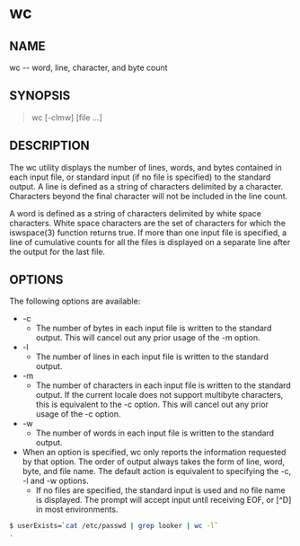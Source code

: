 # wc

## NAME

wc -- word, line, character, and byte count

## SYNOPSIS

> wc [-clmw] [file ...]

## DESCRIPTION

The wc utility displays the number of lines, words, and bytes contained in each input file, or standard input (if no file is specified) to the standard output.  A line is defined as a string of characters delimited by a <newline> character. Characters beyond the final <newline> character will not be included in the line count.

A word is defined as a string of characters delimited by white space characters.  White space characters are the set of characters for which the iswspace(3) function returns true.  If more than one input file is specified, a line of cumulative counts for all the files is displayed on a separate line after the output for the last file.

## OPTIONS

The following options are available:

* -c
  * The number of bytes in each input file is written to the standard output.  This will cancel out any prior usage of the -m option.
* -l
  * The number of lines in each input file is written to the standard output.
* -m
  * The number of characters in each input file is written to the standard output.  If the current locale does not support multibyte characters, this is equivalent to the -c option.  This will cancel out any prior usage of the -c option.
* -w
  * The number of words in each input file is written to the standard output. 
* When an option is specified, wc only reports the information requested by that option.  The order of output always takes the form of line, word, byte, and file name. The default action is equivalent to specifying the -c, -l and -w options. 
  * If no files are specified, the standard input is used and no file name is displayed.  The prompt will accept input until receiving EOF, or [^D] in most environments.
  

```bash
$ userExists=`cat /etc/passwd | grep looker | wc -l`
.
```
